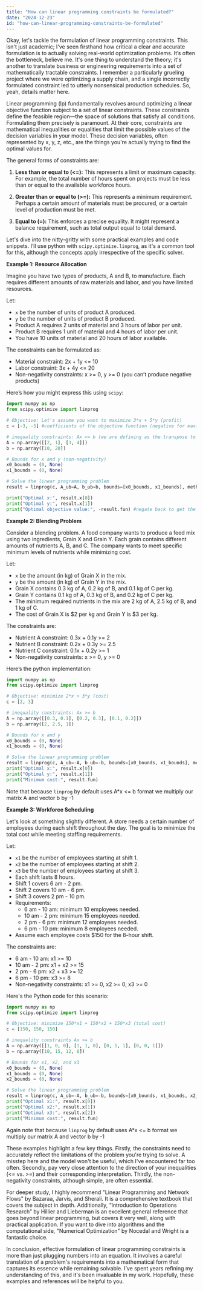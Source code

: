 ```yaml
---
title: "How can linear programming constraints be formulated?"
date: "2024-12-23"
id: "how-can-linear-programming-constraints-be-formulated"
---
```


Okay, let's tackle the formulation of linear programming constraints. This isn't just academic; I've seen firsthand how critical a clear and accurate formulation is to actually solving real-world optimization problems. It’s often the bottleneck, believe me. It's one thing to understand the theory; it's another to translate business or engineering requirements into a set of mathematically tractable constraints. I remember a particularly grueling project where we were optimizing a supply chain, and a single incorrectly formulated constraint led to utterly nonsensical production schedules. So, yeah, details matter here.

Linear programming (lp) fundamentally revolves around optimizing a linear objective function subject to a set of linear constraints. These constraints define the feasible region—the space of solutions that satisfy all conditions. Formulating them precisely is paramount. At their core, constraints are mathematical inequalities or equalities that limit the possible values of the decision variables in your model. These decision variables, often represented by x, y, z, etc., are the things you're actually trying to find the optimal values for.

The general forms of constraints are:

1.  **Less than or equal to (<=):** This represents a limit or maximum capacity. For example, the total number of hours spent on projects must be less than or equal to the available workforce hours.

2.  **Greater than or equal to (>=):** This represents a minimum requirement. Perhaps a certain amount of materials must be procured, or a certain level of production must be met.

3.  **Equal to (=):** This enforces a precise equality. It might represent a balance requirement, such as total output equal to total demand.

Let's dive into the nitty-gritty with some practical examples and code snippets. I’ll use python with `scipy.optimize.linprog`, as it's a common tool for this, although the concepts apply irrespective of the specific solver.

**Example 1: Resource Allocation**

Imagine you have two types of products, A and B, to manufacture. Each requires different amounts of raw materials and labor, and you have limited resources.

Let:
* `x` be the number of units of product A produced.
* `y` be the number of units of product B produced.
* Product A requires 2 units of material and 3 hours of labor per unit.
* Product B requires 1 unit of material and 4 hours of labor per unit.
* You have 10 units of material and 20 hours of labor available.

The constraints can be formulated as:

*   Material constraint: 2x + 1y <= 10
*   Labor constraint: 3x + 4y <= 20
*   Non-negativity constraints: x >= 0, y >= 0 (you can’t produce negative products)

Here’s how you might express this using `scipy`:

```python
import numpy as np
from scipy.optimize import linprog

# Objective: Let's assume you want to maximize 3*x + 5*y (profit)
c = [-3, -5] #coefficients of the objective function (negative for maximization)

# inequality constraints: Ax <= b (we are defining as the transpose to match the expected form)
A = np.array([[2, 1], [3, 4]])
b = np.array([10, 20])

# Bounds for x and y (non-negativity)
x0_bounds = (0, None)
x1_bounds = (0, None)

# Solve the linear programming problem
result = linprog(c, A_ub=A, b_ub=b, bounds=[x0_bounds, x1_bounds], method='highs')

print("Optimal x:", result.x[0])
print("Optimal y:", result.x[1])
print("Optimal objective value:", -result.fun) #negate back to get the actual maximized value
```

**Example 2: Blending Problem**

Consider a blending problem. A food company wants to produce a feed mix using two ingredients, Grain X and Grain Y. Each grain contains different amounts of nutrients A, B, and C. The company wants to meet specific minimum levels of nutrients while minimizing cost.

Let:
*  `x` be the amount (in kg) of Grain X in the mix.
*  `y` be the amount (in kg) of Grain Y in the mix.
* Grain X contains 0.3 kg of A, 0.2 kg of B, and 0.1 kg of C per kg.
* Grain Y contains 0.1 kg of A, 0.3 kg of B, and 0.2 kg of C per kg.
* The minimum required nutrients in the mix are 2 kg of A, 2.5 kg of B, and 1 kg of C.
* The cost of Grain X is $2 per kg and Grain Y is $3 per kg.

The constraints are:
*   Nutrient A constraint: 0.3x + 0.1y >= 2
*   Nutrient B constraint: 0.2x + 0.3y >= 2.5
*   Nutrient C constraint: 0.1x + 0.2y >= 1
*  Non-negativity constraints: x >= 0, y >= 0

Here’s the python implementation:

```python
import numpy as np
from scipy.optimize import linprog

# Objective: minimize 2*x + 3*y (cost)
c = [2, 3]

# inequality constraints: Ax >= b
A = np.array([[0.3, 0.1], [0.2, 0.3], [0.1, 0.2]])
b = np.array([2, 2.5, 1])

# Bounds for x and y
x0_bounds = (0, None)
x1_bounds = (0, None)

# Solve the linear programming problem
result = linprog(c, A_ub=-A, b_ub=-b, bounds=[x0_bounds, x1_bounds], method='highs')
print("Optimal x:", result.x[0])
print("Optimal y:", result.x[1])
print("Minimum cost:", result.fun)
```

Note that because `linprog` by default uses A\*x <= b format we multiply our matrix A and vector b by -1

**Example 3: Workforce Scheduling**

Let's look at something slightly different. A store needs a certain number of employees during each shift throughout the day. The goal is to minimize the total cost while meeting staffing requirements.

Let:
*   `x1` be the number of employees starting at shift 1.
*   `x2` be the number of employees starting at shift 2.
*   `x3` be the number of employees starting at shift 3.
* Each shift lasts 8 hours.
* Shift 1 covers 6 am - 2 pm.
* Shift 2 covers 10 am - 6 pm.
* Shift 3 covers 2 pm - 10 pm.
* Requirements:
    * 6 am - 10 am: minimum 10 employees needed.
    * 10 am - 2 pm: minimum 15 employees needed.
    * 2 pm - 6 pm: minimum 12 employees needed.
    * 6 pm - 10 pm: minimum 8 employees needed.
*  Assume each employee costs $150 for the 8-hour shift.

The constraints are:

*   6 am - 10 am: x1 >= 10
*   10 am - 2 pm: x1 + x2 >= 15
*   2 pm - 6 pm: x2 + x3 >= 12
*   6 pm - 10 pm: x3 >= 8
*   Non-negativity constraints: x1 >= 0, x2 >= 0, x3 >= 0

Here's the Python code for this scenario:

```python
import numpy as np
from scipy.optimize import linprog

# Objective: minimize 150*x1 + 150*x2 + 150*x3 (total cost)
c = [150, 150, 150]

# inequality constraints Ax >= b
A = np.array([[1, 0, 0], [1, 1, 0], [0, 1, 1], [0, 0, 1]])
b = np.array([10, 15, 12, 8])

# Bounds for x1, x2, and x3
x0_bounds = (0, None)
x1_bounds = (0, None)
x2_bounds = (0, None)

# Solve the linear programming problem
result = linprog(c, A_ub=-A, b_ub=-b, bounds=[x0_bounds, x1_bounds, x2_bounds], method='highs')
print("Optimal x1:", result.x[0])
print("Optimal x2:", result.x[1])
print("Optimal x3:", result.x[2])
print("Minimum cost:", result.fun)
```

Again note that because `linprog` by default uses A\*x <= b format we multiply our matrix A and vector b by -1

These examples highlight a few key things. Firstly, the constraints need to accurately reflect the limitations of the problem you're trying to solve. A misstep here and the model won't be useful, which I've encountered far too often. Secondly, pay very close attention to the direction of your inequalities (<= vs. >=) and their corresponding interpretation. Thirdly, the non-negativity constraints, although simple, are often essential.

For deeper study, I highly recommend "Linear Programming and Network Flows" by Bazaraa, Jarvis, and Sherali. It is a comprehensive textbook that covers the subject in depth. Additionally, “Introduction to Operations Research” by Hillier and Lieberman is an excellent general reference that goes beyond linear programming, but covers it very well, along with practical application. If you want to dive into algorithms and the computational side, "Numerical Optimization" by Nocedal and Wright is a fantastic choice.

In conclusion, effective formulation of linear programming constraints is more than just plugging numbers into an equation. It involves a careful translation of a problem's requirements into a mathematical form that captures its essence while remaining solvable. I’ve spent years refining my understanding of this, and it's been invaluable in my work. Hopefully, these examples and references will be helpful to you.
